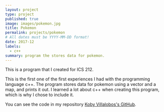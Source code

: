 ```yaml
---
layout: project
type: project
published: true
image: images/pokemon.jpg
title: Pokemon
permalink: projects/pokemon
# All dates must be YYYY-MM-DD format!
date: 2017-12
labels:
  - c++
summary: program the stores data for pokemon.
---
```


This is a program that I created for ICS 212.

This is the first one of the first experiences I had with the programming language c++. The program stores data for pokemon using a vector and a map, and prints it out. I learned a lot about c++ when creating this program, which is why I chose to include it.


You can see the code in my repository [Koby Villalobos's GitHub](https://github.com/koby-villalobos/pokemon).
